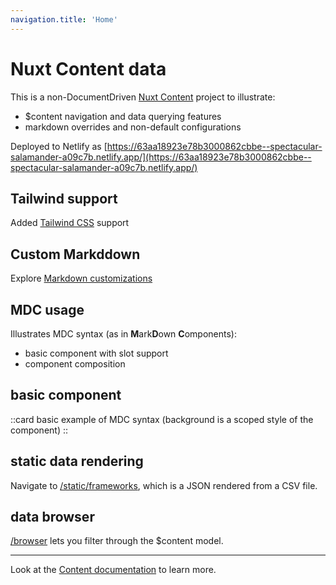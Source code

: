 ```yaml
---
navigation.title: 'Home'
---
```


# Nuxt Content data

This is a non-DocumentDriven [Nuxt Content](https://content.nuxtjs.org/) project to illustrate:
- $content navigation and data querying features
- markdown overrides and non-default configurations


Deployed to Netlify as [https://63aa18923e78b3000862cbbe--spectacular-salamander-a09c7b.netlify.app/](https://63aa18923e78b3000862cbbe--spectacular-salamander-a09c7b.netlify.app/)


## Tailwind support

Added [Tailwind CSS](https://tailwindcss.com/docs/installation) support

## Custom Markddown

Explore [Markdown customizations](/custom_markdown)

## MDC usage

Illustrates MDC syntax (as in **M**ark**D**own **C**omponents):
- basic component with slot support
- component composition


## basic component

::card
basic example of MDC syntax (background is a scoped style of the component)
::


## static data rendering

Navigate to [/static/frameworks](/static/frameworks), which is a JSON rendered from a CSV file. 

## data browser

[/browser](/browser) lets you filter through the $content model.

---

Look at the [Content documentation](https://content.nuxtjs.org/) to learn more.
